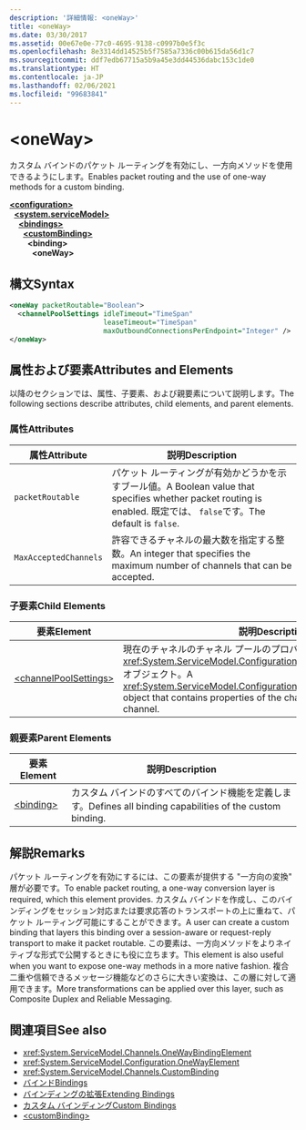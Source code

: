 ```yaml
---
description: '詳細情報: <oneWay>'
title: <oneWay>
ms.date: 03/30/2017
ms.assetid: 00e67e0e-77c0-4695-9138-c0997b0e5f3c
ms.openlocfilehash: 8e3314dd14525b5f7585a7336c00b615da56d1c7
ms.sourcegitcommit: ddf7edb67715a5b9a45e3dd44536dabc153c1de0
ms.translationtype: HT
ms.contentlocale: ja-JP
ms.lasthandoff: 02/06/2021
ms.locfileid: "99683841"
---
```

# \<oneWay>

<span data-ttu-id="67625-102">カスタム バインドのパケット ルーティングを有効にし、一方向メソッドを使用できるようにします。</span><span class="sxs-lookup"><span data-stu-id="67625-102">Enables packet routing and the use of one-way methods for a custom binding.</span></span>  
  
[**\<configuration>**](../configuration-element.md)\
&nbsp;&nbsp;[**\<system.serviceModel>**](system-servicemodel.md)\
&nbsp;&nbsp;&nbsp;&nbsp;[**\<bindings>**](bindings.md)\
&nbsp;&nbsp;&nbsp;&nbsp;&nbsp;&nbsp;[**\<customBinding>**](custombinding.md)\
&nbsp;&nbsp;&nbsp;&nbsp;&nbsp;&nbsp;&nbsp;&nbsp;**\<binding>**\
&nbsp;&nbsp;&nbsp;&nbsp;&nbsp;&nbsp;&nbsp;&nbsp;&nbsp;&nbsp;**\<oneWay>**  
  
## <a name="syntax"></a><span data-ttu-id="67625-103">構文</span><span class="sxs-lookup"><span data-stu-id="67625-103">Syntax</span></span>  
  
```xml  
<oneWay packetRoutable="Boolean">
  <channelPoolSettings idleTimeout="TimeSpan"
                       leaseTimeout="TimeSpan"
                       maxOutboundConnectionsPerEndpoint="Integer" />
</oneWay>
```  
  
## <a name="attributes-and-elements"></a><span data-ttu-id="67625-104">属性および要素</span><span class="sxs-lookup"><span data-stu-id="67625-104">Attributes and Elements</span></span>  

 <span data-ttu-id="67625-105">以降のセクションでは、属性、子要素、および親要素について説明します。</span><span class="sxs-lookup"><span data-stu-id="67625-105">The following sections describe attributes, child elements, and parent elements.</span></span>  
  
### <a name="attributes"></a><span data-ttu-id="67625-106">属性</span><span class="sxs-lookup"><span data-stu-id="67625-106">Attributes</span></span>  
  
|<span data-ttu-id="67625-107">属性</span><span class="sxs-lookup"><span data-stu-id="67625-107">Attribute</span></span>|<span data-ttu-id="67625-108">説明</span><span class="sxs-lookup"><span data-stu-id="67625-108">Description</span></span>|  
|---------------|-----------------|  
|`packetRoutable`|<span data-ttu-id="67625-109">パケット ルーティングが有効かどうかを示すブール値。</span><span class="sxs-lookup"><span data-stu-id="67625-109">A Boolean value that specifies whether packet routing is enabled.</span></span> <span data-ttu-id="67625-110">既定では、 `false`です。</span><span class="sxs-lookup"><span data-stu-id="67625-110">The default is `false`.</span></span>|  
|`MaxAcceptedChannels`|<span data-ttu-id="67625-111">許容できるチャネルの最大数を指定する整数。</span><span class="sxs-lookup"><span data-stu-id="67625-111">An integer that specifies the maximum number of channels that can be accepted.</span></span>|  
  
### <a name="child-elements"></a><span data-ttu-id="67625-112">子要素</span><span class="sxs-lookup"><span data-stu-id="67625-112">Child Elements</span></span>  
  
|<span data-ttu-id="67625-113">要素</span><span class="sxs-lookup"><span data-stu-id="67625-113">Element</span></span>|<span data-ttu-id="67625-114">説明</span><span class="sxs-lookup"><span data-stu-id="67625-114">Description</span></span>|  
|-------------|-----------------|  
|[\<channelPoolSettings>](channelpoolsettings.md)|<span data-ttu-id="67625-115">現在のチャネルのチャネル プールのプロパティを格納する <xref:System.ServiceModel.Configuration.ChannelPoolSettingsElement> オブジェクト。</span><span class="sxs-lookup"><span data-stu-id="67625-115">A <xref:System.ServiceModel.Configuration.ChannelPoolSettingsElement> object that contains properties of the channel pool for the current channel.</span></span>|  
  
### <a name="parent-elements"></a><span data-ttu-id="67625-116">親要素</span><span class="sxs-lookup"><span data-stu-id="67625-116">Parent Elements</span></span>  
  
|<span data-ttu-id="67625-117">要素</span><span class="sxs-lookup"><span data-stu-id="67625-117">Element</span></span>|<span data-ttu-id="67625-118">説明</span><span class="sxs-lookup"><span data-stu-id="67625-118">Description</span></span>|  
|-------------|-----------------|  
|[\<binding>](bindings.md)|<span data-ttu-id="67625-119">カスタム バインドのすべてのバインド機能を定義します。</span><span class="sxs-lookup"><span data-stu-id="67625-119">Defines all binding capabilities of the custom binding.</span></span>|  
  
## <a name="remarks"></a><span data-ttu-id="67625-120">解説</span><span class="sxs-lookup"><span data-stu-id="67625-120">Remarks</span></span>  

 <span data-ttu-id="67625-121">パケット ルーティングを有効にするには、この要素が提供する "一方向の変換" 層が必要です。</span><span class="sxs-lookup"><span data-stu-id="67625-121">To enable packet routing, a one-way conversion layer is required, which this element provides.</span></span> <span data-ttu-id="67625-122">カスタム バインドを作成し、このバインディングをセッション対応または要求応答のトランスポートの上に重ねて、パケット ルーティング可能にすることができます。</span><span class="sxs-lookup"><span data-stu-id="67625-122">A user can create a custom binding that layers this binding over a session-aware or request-reply transport to make it packet routable.</span></span> <span data-ttu-id="67625-123">この要素は、一方向メソッドをよりネイティブな形式で公開するときにも役に立ちます。</span><span class="sxs-lookup"><span data-stu-id="67625-123">This element is also useful when you want to expose one-way methods in a more native fashion.</span></span> <span data-ttu-id="67625-124">複合二重や信頼できるメッセージ機能などのさらに大きい変換は、この層に対して適用できます。</span><span class="sxs-lookup"><span data-stu-id="67625-124">More transformations can be applied over this layer, such as Composite Duplex and Reliable Messaging.</span></span>  
  
## <a name="see-also"></a><span data-ttu-id="67625-125">関連項目</span><span class="sxs-lookup"><span data-stu-id="67625-125">See also</span></span>

- <xref:System.ServiceModel.Channels.OneWayBindingElement>
- <xref:System.ServiceModel.Configuration.OneWayElement>
- <xref:System.ServiceModel.Channels.CustomBinding>
- [<span data-ttu-id="67625-126">バインド</span><span class="sxs-lookup"><span data-stu-id="67625-126">Bindings</span></span>](../../../wcf/bindings.md)
- [<span data-ttu-id="67625-127">バインディングの拡張</span><span class="sxs-lookup"><span data-stu-id="67625-127">Extending Bindings</span></span>](../../../wcf/extending/extending-bindings.md)
- [<span data-ttu-id="67625-128">カスタム バインディング</span><span class="sxs-lookup"><span data-stu-id="67625-128">Custom Bindings</span></span>](../../../wcf/extending/custom-bindings.md)
- [\<customBinding>](custombinding.md)
